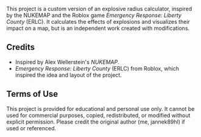 This project is a custom version of an explosive radius calculator, inspired by the NUKEMAP and the Roblox game *Emergency Response: Liberty County* (ERLC). It calculates the effects of explosions and visualizes their impact on a map, but is an independent work created with modifications.

## Credits
- Inspired by Alex Wellerstein's *NUKEMAP*.
- *Emergency Response: Liberty County* (ERLC) from Roblox, which inspired the idea and layout of the project.

## Terms of Use
This project is provided for educational and personal use only. It cannot be used for commercial purposes, copied, redistributed, or modified without explicit permission. Please credit the original author (me, jannek89hl) if used or referenced.

